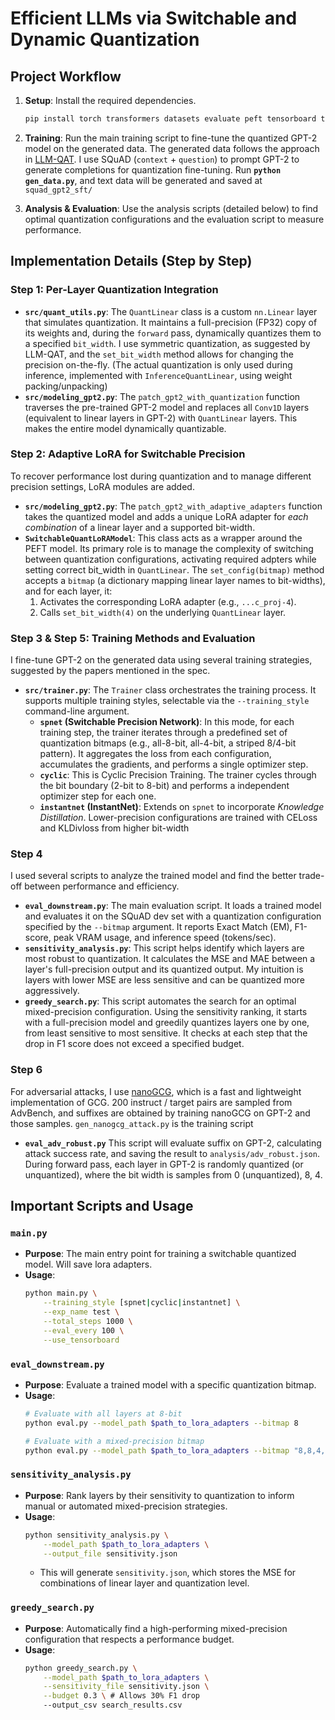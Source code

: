 # Efficient LLMs via Switchable and Dynamic Quantization


## Project Workflow
1.  **Setup**: Install the required dependencies.
    ```bash
    pip install torch transformers datasets evaluate peft tensorboard tqdm
    ```

2.  **Training**: Run the main training script to fine-tune the quantized GPT-2 model on the generated data. The generated data follows the approach in [LLM-QAT](https://arxiv.org/abs/2305.17888). I use SQuAD (`context` + `question`) to prompt GPT-2 to generate completions for quantization fine-tuning. Run **`python gen_data.py`**, and text data will be generated and saved at `squad_gpt2_sft/`

3.  **Analysis & Evaluation**: Use the analysis scripts (detailed below) to find optimal quantization configurations and the evaluation script to measure performance.

## Implementation Details (Step by Step)

### Step 1: Per-Layer Quantization Integration

-   **`src/quant_utils.py`**: The `QuantLinear` class is a custom `nn.Linear` layer that simulates quantization. It maintains a full-precision (FP32) copy of its weights and, during the `forward` pass, dynamically quantizes them to a specified `bit_width`. I use symmetric quantization, as suggested by LLM-QAT, and the `set_bit_width` method allows for changing the precision on-the-fly. (The actual quantization is only used during inference, implemented with `InferenceQuantLinear`, using weight packing/unpacking)
-   **`src/modeling_gpt2.py`**: The `patch_gpt2_with_quantization` function traverses the pre-trained GPT-2 model and replaces all `Conv1D` layers (equivalent to linear layers in GPT-2) with `QuantLinear` layers. This makes the entire model dynamically quantizable.

### Step 2: Adaptive LoRA for Switchable Precision

To recover performance lost during quantization and to manage different precision settings, LoRA modules are added.

-   **`src/modeling_gpt2.py`**: The `patch_gpt2_with_adaptive_adapters` function takes the quantized model and adds a unique LoRA adapter for *each combination* of a linear layer and a supported bit-width.
-   **`SwitchableQuantLoRAModel`**: This class acts as a wrapper around the PEFT model. Its primary role is to manage the complexity of switching between quantization configurations, activating required adpters while setting correct bit_width in `QuantLinear`. The `set_config(bitmap)` method accepts a `bitmap` (a dictionary mapping linear layer names to bit-widths), and for each layer, it:
    1.  Activates the corresponding LoRA adapter (e.g., `...c_proj-4`).
    2.  Calls `set_bit_width(4)` on the underlying `QuantLinear` layer.

### Step 3 & Step 5: Training Methods and Evaluation

I fine-tune GPT-2 on the generated data using several training strategies, suggested by the papers mentioned in the spec.

-   **`src/trainer.py`**: The `Trainer` class orchestrates the training process. It supports multiple training styles, selectable via the `--training_style` command-line argument.
    -   **`spnet` (Switchable Precision Network)**: In this mode, for each training step, the trainer iterates through a predefined set of quantization bitmaps (e.g., all-8-bit, all-4-bit, a striped 8/4-bit pattern). It aggregates the loss from each configuration, accumulates the gradients, and performs a single optimizer step.
    -   **`cyclic`**: This is Cyclic Precision Training. The trainer cycles through the bit boundary (2-bit to 8-bit) and performs a independent optimizer step for each one.
    -   **`instantnet` (InstantNet)**: Extends on `spnet` to incorporate *Knowledge Distillation*. Lower-precision configurations are trained with CELoss and KLDivloss from higher bit-width

### Step 4

I used several scripts to analyze the trained model and find the better trade-off between performance and efficiency.

-   **`eval_downstream.py`**: The main evaluation script. It loads a trained model and evaluates it on the SQuAD dev set with a quantization configuration specified by the `--bitmap` argument. It reports Exact Match (EM), F1-score, peak VRAM usage, and inference speed (tokens/sec).
-   **`sensitivity_analysis.py`**: This script helps identify which layers are most robust to quantization. It calculates the MSE and MAE between a layer's full-precision output and its quantized output. My intuition is layers with lower MSE are less sensitive and can be quantized more aggressively.
-   **`greedy_search.py`**: This script automates the search for an optimal mixed-precision configuration. Using the sensitivity ranking, it starts with a full-precision model and greedily quantizes layers one by one, from least sensitive to most sensitive. It checks at each step that the drop in F1 score does not exceed a specified budget.


### Step 6

For adversarial attacks, I use [nanoGCG](https://github.com/GraySwanAI/nanoGCG), which is a fast and lightweight implementation of GCG. 200 instruct / target pairs are sampled from AdvBench, and suffixes are obtained by training nanoGCG on GPT-2 and those samples. `gen_nanogcg_attack.py` is the training script

- **`eval_adv_robust.py`** This script will evaluate suffix on GPT-2, calculating attack success rate, and saving the result to `analysis/adv_robust.json`. During forward pass, each layer in GPT-2 is randomly quantized (or unquantized), where the bit width is samples from 0 (unquantized), 8, 4.

## Important Scripts and Usage

### `main.py`

-   **Purpose**: The main entry point for training a switchable quantized model. Will save lora adapters.
-   **Usage**:
    ```bash
    python main.py \
        --training_style [spnet|cyclic|instantnet] \
        --exp_name test \
        --total_steps 1000 \
        --eval_every 100 \
        --use_tensorboard
    ```

### `eval_downstream.py`

-   **Purpose**: Evaluate a trained model with a specific quantization bitmap.
-   **Usage**:
    ```bash
    # Evaluate with all layers at 8-bit
    python eval.py --model_path $path_to_lora_adapters --bitmap 8

    # Evaluate with a mixed-precision bitmap
    python eval.py --model_path $path_to_lora_adapters --bitmap "8,8,4,4,8,8,4,4,2,2,2,2,..."
    ```

### `sensitivity_analysis.py`

-   **Purpose**: Rank layers by their sensitivity to quantization to inform manual or automated mixed-precision strategies.
-   **Usage**:
    ```bash
    python sensitivity_analysis.py \
        --model_path $path_to_lora_adapters \
        --output_file sensitivity.json
    ```
    -   This will generate `sensitivity.json`, which stores the MSE for combinations of linear layer and quantization level.

### `greedy_search.py`

-   **Purpose**: Automatically find a high-performing mixed-precision configuration that respects a performance budget.
-   **Usage**:
    ```bash
    python greedy_search.py \
        --model_path $path_to_lora_adapters \
        --sensitivity_file sensitivity.json \
        --budget 0.3 \ # Allows 30% F1 drop
        --output_csv search_results.csv
    ```